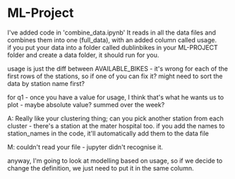 # ML-Project

I've added code in 'combine_data.ipynb'
It reads in all the data files and combines them into one (full_data), with an added column called usage.  
if you put your data into a folder called dublinbikes in your ML-PROJECT folder and create a data folder, it should run for you.


usage is just the diff between AVAILABLE_BIKES - it's wrong for each of the first rows of  the stations, so if one of you can fix it?
might need to sort the data by station name first?

for q1 - once you have a value for usage, I think that's what he wants us to plot - maybe absolute value? summed over the week?


A: Really like your clustering thing; can you pick another station from each cluster - there's a station at the mater hospital too.   if you add the names to station_names in the code, it'll automatically add them to the data file

M: couldn't read your file - jupyter didn't recognise it.


anyway, I'm going to look at modelling based on usage, so if we decide to change the definition, we just need to put it in the same column.